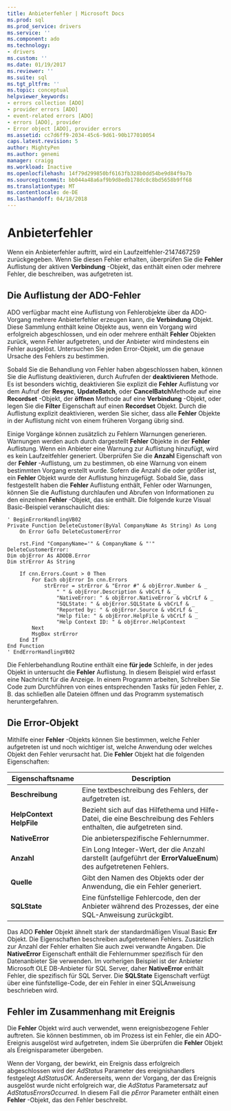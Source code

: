 ```yaml
---
title: Anbieterfehler | Microsoft Docs
ms.prod: sql
ms.prod_service: drivers
ms.service: ''
ms.component: ado
ms.technology:
- drivers
ms.custom: ''
ms.date: 01/19/2017
ms.reviewer: ''
ms.suite: sql
ms.tgt_pltfrm: ''
ms.topic: conceptual
helpviewer_keywords:
- errors collection [ADO]
- provider errors [ADO]
- event-related errors [ADO]
- errors [ADO], provider
- Error object [ADO], provider errors
ms.assetid: cc7d6ff9-2034-45c6-9d61-90b177010054
caps.latest.revision: 5
author: MightyPen
ms.author: genemi
manager: craigg
ms.workload: Inactive
ms.openlocfilehash: 14f79d299850bf6163fb328b0dd54be9d84f9a7b
ms.sourcegitcommit: bb044a48a6af9b9d8edb178dc8c8bd5658b9ff68
ms.translationtype: MT
ms.contentlocale: de-DE
ms.lasthandoff: 04/18/2018
---
```

# <a name="provider-errors"></a>Anbieterfehler
Wenn ein Anbieterfehler auftritt, wird ein Laufzeitfehler-2147467259 zurückgegeben. Wenn Sie diesen Fehler erhalten, überprüfen Sie die **Fehler** Auflistung der aktiven **Verbindung** -Objekt, das enthält einen oder mehrere Fehler, die beschreiben, was aufgetreten ist.  
  
## <a name="the-ado-errors-collection"></a>Die Auflistung der ADO-Fehler  
 ADO verfügbar macht eine Auflistung von Fehlerobjekte über da ADO-Vorgang mehrere Anbieterfehler erzeugen kann, die **Verbindung** Objekt. Diese Sammlung enthält keine Objekte aus, wenn ein Vorgang wird erfolgreich abgeschlossen, und ein oder mehrere enthält **Fehler** Objekten zurück, wenn Fehler aufgetreten, und der Anbieter wird mindestens ein Fehler ausgelöst. Untersuchen Sie jeden Error-Objekt, um die genaue Ursache des Fehlers zu bestimmen.  
  
 Sobald Sie die Behandlung von Fehler haben abgeschlossen haben, können Sie die Auflistung deaktivieren, durch Aufrufen der **deaktivieren** Methode. Es ist besonders wichtig, deaktivieren Sie explizit die **Fehler** Auflistung vor dem Aufruf der **Resync**, **UpdateBatch**, oder **CancelBatch**Methode auf eine **Recordset** -Objekt, der **öffnen** Methode auf eine **Verbindung** -Objekt, oder legen Sie die **Filter** Eigenschaft auf einen **Recordset** Objekt. Durch die Auflistung explizit deaktivieren, werden Sie sicher, dass alle **Fehler** Objekte in der Auflistung nicht von einem früheren Vorgang übrig sind.  
  
 Einige Vorgänge können zusätzlich zu Fehlern Warnungen generieren. Warnungen werden auch durch dargestellt **Fehler** Objekte in der **Fehler** Auflistung. Wenn ein Anbieter eine Warnung zur Auflistung hinzufügt, wird es kein Laufzeitfehler generiert. Überprüfen Sie die **Anzahl** Eigenschaft von der **Fehler** -Auflistung, um zu bestimmen, ob eine Warnung von einem bestimmten Vorgang erstellt wurde. Sofern die Anzahl die oder größer ist, ein **Fehler** Objekt wurde der Auflistung hinzugefügt. Sobald Sie, dass festgestellt haben die **Fehler** Auflistung enthält, Fehler oder Warnungen, können Sie die Auflistung durchlaufen und Abrufen von Informationen zu den einzelnen **Fehler** -Objekt, das sie enthält. Die folgende kurze Visual Basic-Beispiel veranschaulicht dies:  
  
```  
' BeginErrorHandlingVB02  
Private Function DeleteCustomer(ByVal CompanyName As String) As Long  
    On Error GoTo DeleteCustomerError  
  
    rst.Find "CompanyName='" & CompanyName & "'"  
DeleteCustomerError:  
Dim objError As ADODB.Error  
Dim strError As String  
  
    If cnn.Errors.Count > 0 Then  
        For Each objError In cnn.Errors  
            strError = strError & "Error #" & objError.Number & _  
                " " & objError.Description & vbCrLf & _  
                "NativeError: " & objError.NativeError & vbCrLf & _  
                "SQLState: " & objError.SQLState & vbCrLf & _  
                "Reported by: " & objError.Source & vbCrLf & _  
                "Help file: " & objError.HelpFile & vbCrLf & _  
                "Help Context ID: " & objError.HelpContext  
        Next  
        MsgBox strError  
    End If  
End Function  
' EndErrorHandlingVB02  
```  
  
 Die Fehlerbehandlung Routine enthält eine **für jede** Schleife, in der jedes Objekt in untersucht die **Fehler** Auflistung. In diesem Beispiel wird erfasst eine Nachricht für die Anzeige. In einem Programm arbeiten, Schreiben Sie Code zum Durchführen von eines entsprechenden Tasks für jeden Fehler, z. B. das schließen alle Dateien öffnen und das Programm systematisch heruntergefahren.  
  
## <a name="the-error-object"></a>Die Error-Objekt  
 Mithilfe einer **Fehler** -Objekts können Sie bestimmen, welche Fehler aufgetreten ist und noch wichtiger ist, welche Anwendung oder welches Objekt den Fehler verursacht hat. Die **Fehler** Objekt hat die folgenden Eigenschaften:  
  
|Eigenschaftsname|Description|  
|-------------------|-----------------|  
|**Beschreibung**|Eine textbeschreibung des Fehlers, der aufgetreten ist.|  
|**HelpContext HelpFile**|Bezieht sich auf das Hilfethema und Hilfe-Datei, die eine Beschreibung des Fehlers enthalten, die aufgetreten sind.|  
|**NativeError**|Die anbieterspezifische Fehlernummer.|  
|**Anzahl**|Ein Long Integer-Wert, der die Anzahl darstellt (aufgeführt der **ErrorValueEnum**) des aufgetretenen Fehlers.|  
|**Quelle**|Gibt den Namen des Objekts oder der Anwendung, die ein Fehler generiert.|  
|**SQLState**|Eine fünfstellige Fehlercode, den der Anbieter während des Prozesses, der eine SQL-Anweisung zurückgibt.|  
  
 Das ADO **Fehler** Objekt ähnelt stark der standardmäßigen Visual Basic **Err** Objekt. Die Eigenschaften beschreiben aufgetretenen Fehlers. Zusätzlich zur Anzahl der Fehler erhalten Sie auch zwei verwandte Angaben. Die **NativeError** Eigenschaft enthält die Fehlernummer spezifisch für den Datenanbieter Sie verwenden. Im vorherigen Beispiel ist der Anbieter Microsoft OLE DB-Anbieter für SQL Server, daher **NativeError** enthält Fehler, die spezifisch für SQL Server. Die **SQLState** Eigenschaft verfügt über eine fünfstellige-Code, der ein Fehler in einer SQL­Anweisung beschrieben wird.  
  
## <a name="event-related-errors"></a>Fehler im Zusammenhang mit Ereignis  
 Die **Fehler** Objekt wird auch verwendet, wenn ereignisbezogene Fehler auftreten. Sie können bestimmen, ob im Prozess ist ein Fehler, die ein ADO-Ereignis ausgelöst wird aufgetreten, indem Sie überprüfen die **Fehler** Objekt als Ereignisparameter übergeben.  
  
 Wenn der Vorgang, der bewirkt, ein Ereignis dass erfolgreich abgeschlossen wird der *AdStatus* Parameter des ereignishandlers festgelegt *AdStatusOK*. Andererseits, wenn der Vorgang, der das Ereignis ausgelöst wurde nicht erfolgreich war, die *AdStatus* Parametersatz auf *AdStatusErrorsOccurred*. In diesem Fall die *pError* Parameter enthält einen **Fehler** -Objekt, das den Fehler beschreibt.

